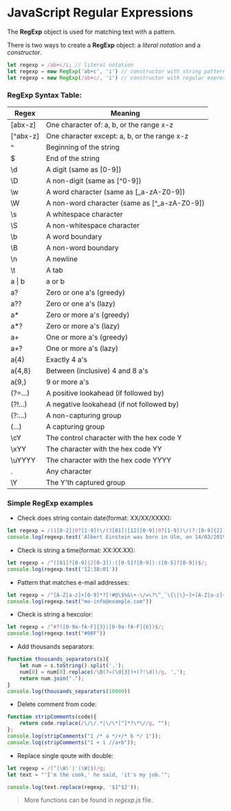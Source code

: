 # JavaScript Regular Expressions

The **RegExp** object is used for matching text with a pattern.

There is two ways to create a **RegExp** object: a *literal notation* and a *constructor*.

```javascript
let regexp = /ab+c/i; // literal notation
let regexp = new RegExp('ab+c', 'i') // constructor with string pattern as first argument
let regexp = new RegExp(/ab+c/, 'i') // constructor with regular expression literal as first argument (Starting with ECMAScript 6)
```

### RegExp Syntax Table:

| Regex      | Meaning                                      |
|------------|----------------------------------------------|
| [abx-z]    | One character of: a, b, or the range x-z     |
| [^abx-z]   | One character except: a, b, or the range x-z |
| ^          | 	Beginning of the string                     |
| $          | 	End of the string                           |
| \d         | 	A digit (same as [0-9])                     |
| \D         | 	A non-digit (same as [^0-9])                |
| \w	        | A word character (same as [_a-zA-Z0-9])      |
| \W	        | A non-word character (same as [^_a-zA-Z0-9]) |
| \s	        | A whitespace character                       |
| \S	        | A non-whitespace character                   |
| \b	        | A word boundary                              |
| \B	        | A non-word boundary                          |
| \n	        | A newline                                    |
| \t	        | A tab                                        |
| a &#x7c; b | a or b                                       |
| a?         | Zero or one a's (greedy)                     |
| a??        | Zero or one a's (lazy)                       |
| a*         | Zero or more a's (greedy)                    |
| a*?        | Zero or more a's (lazy)                      |
| a+         | One or more a's (greedy)                     |
| a+?        | One or more a's (lazy)                       |
| a{4}       | Exactly 4 a's                                |
| a{4,8}     | Between (inclusive) 4 and 8 a's              |
| a{9,}      | 9 or more a's                                |
| (?=...)	   | A positive lookahead (if followed by)        |
| (?!...)    | 	A negative lookahead (if not followed by)   |
| (?:...)    | A non-capturing group                        |
| (...)      | A capturing group                            |
|  \cY	      | The control character with the hex code Y    |
| \xYY	      | The character with the hex code YY           |
| \uYYYY	    | The character with the hex code YYYY         |
| .	         | Any character                                |
| \Y         | 	The Y'th captured group                     |


### Simple RegExp examples 

- Check does string contain date(format: XX/XX/XXXX):
```javascript
let regexp = /(1[0-2]|0?[1-9])\/(3[01]|[12][0-9]|0?[1-9])\/(?:[0-9]{2})?[0-9]{2}$/;
console.log(regexp.test('Albert Einstein was born in Ulm, on 14/03/2019'))
```

- Check is string a time(format: XX:XX:XX):
```javascript
let regexp = /^([01]?[0-9]|2[0-3]):([0-5]?[0-9]):([0-5]?[0-9])$/;
console.log(regexp.test('12:38:01'))
```

- Pattern that matches e-mail addresses:
```javascript
let regexp = /^[A-Z|a-z]+[0-9]*?[!#@\$%&\+-\/=\?\^_`\{\|\}~]+[A-Z|a-z]+[0-9]*?.\w{2,3}/
console.log(regexp.test("me-info@example.com"))
```

- Check is string a hexcolor:
```javascript
let regexp = /^#?([0-9a-fA-F]{3}|[0-9a-fA-F]{6})$/;
console.log(regexp.test("#00F"))
```

- Add thousands separators:
```javascript
function thousands_separators(s){
    let num = s.toString().split('.');
    num[0] = num[0].replace(/\B(?=(\d{3})+(?!\d))/g, ',');
    return num.join(".");
}
console.log(thousands_separators(10000))
```

- Delete comment from code:
```javascript
function stripCommeпts(code){
    return code.replace(/\/\/.*|\/\*[^]*?\*\//g, "");
};
console.log(stripCommeпts("1 /* а */+/* b */ 1"));
console.log(stripCommeпts("1 + 1 //a+b"));
```

- Replace single qoute with double:
```javascript
let regexp = /(^|\W)'|'(\W|$)/g;
let text = "'I'm the cook,' he said, 'it's my job.'";

console.log(text.replace(regexp, '$1"$2'));
```

> More functions can be found in *regexp.js* file.
